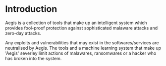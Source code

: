 # Introduction

Aegis is a collection of tools that make up an intelligent system which provides fool-proof protection against sophisticated malaware attacks and zero-day attacks. 

Any exploits and vulnerabilities that may exist in the softwares/services are neutralised by Aegis. The tools and a machine learning system that make up 'Aegis' severley limit actions of malawares, ransomwares or a hacker who has broken into the system.